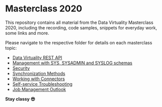 # Masterclass 2020
This repository contains all material from the Data Virtuality Masterclass 2020, including the recording, code samples, snippets for everyday work, some links and more.

Please navigate to the respective folder for details on each masterclass topic:
* [Data Virtuality REST API](consume-dv-via-rest)
* [Management with SYS, SYSADMIN and SYSLOG schemas](manage-dv-sys-sysadmin)
* [Security](security)
* [Synchronization Methods](synchronization-methods)
* [Working with Connectors](working-with-connectors)
* [Self-service Troubleshooting](self-service-troubleshooting)
* [Job Management Outlook](job-management-outlook)

**Stay classy :sunglasses:**
